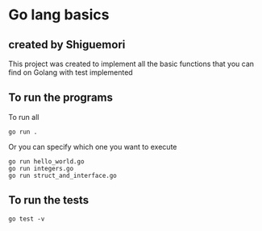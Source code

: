 # Go lang basics

## created by Shiguemori

This project was created to implement all the basic functions that you can find on Golang with test implemented

## To run the programs

To run all

    go run .

Or you can specify which one you want to execute

    go run hello_world.go
    go run integers.go
    go run struct_and_interface.go

## To run the tests

    go test -v
